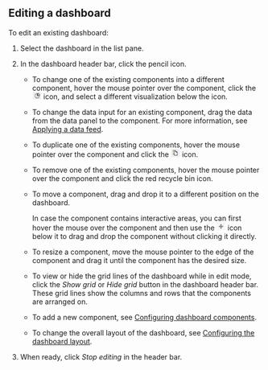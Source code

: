 ## Editing a dashboard

To edit an existing dashboard:

1. Select the dashboard in the list pane.

2. In the dashboard header bar, click the pencil icon.

    - To change one of the existing components into a different component, hover the mouse pointer over the component, click the ![](../../images/DashboardsX_visualizations.png) icon, and select a different visualization below the icon.

    - To change the data input for an existing component, drag the data from the data panel to the component. For more information, see [Applying a data feed](Configuring_dashboard_components.md#applying-a-data-feed).

    - To duplicate one of the existing components, hover the mouse pointer over the component and click the ![](../../images/DashboardsX_duplicate.png) icon.

    - To remove one of the existing components, hover the mouse pointer over the component and click the red recycle bin icon.

    - To move a component, drag and drop it to a different position on the dashboard.

        In case the component contains interactive areas, you can first hover the mouse over the component and then use the ![](../../images/NewRD_dragdrop.png) icon below it to drag and drop the component without clicking it directly.

    - To resize a component, move the mouse pointer to the edge of the component and drag it until the component has the desired size.

    - To view or hide the grid lines of the dashboard while in edit mode, click the *Show grid* or *Hide grid* button in the dashboard header bar. These grid lines show the columns and rows that the components are arranged on.

    - To add a new component, see [Configuring dashboard components](Configuring_dashboard_components.md).

    - To change the overall layout of the dashboard, see [Configuring the dashboard layout](Configuring_the_dashboard_layout.md).

3. When ready, click *Stop editing* in the header bar.

